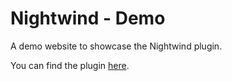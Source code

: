 # Nightwind - Demo

A demo website to showcase the Nightwind plugin.

You can find the plugin [here](https://github.com/jjranalli/nightwind).